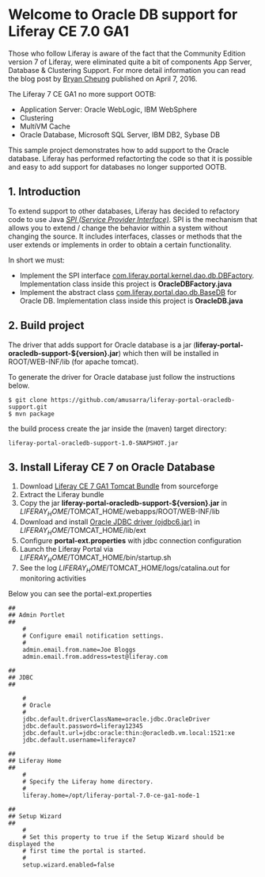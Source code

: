# Welcome to Oracle DB support for Liferay CE 7.0 GA1

Those who follow Liferay is aware of the fact that the Community Edition version 7 of Liferay, were eliminated quite a bit of components App Server, Database & Clustering Support. For more detail information you can read the blog post by [Bryan Cheung]( https://www.liferay.com/it/web/bryan.cheung/blog/-/blogs/liferay-portal-7-ce-app-server-database-clustering-support) published on April 7, 2016.

The Liferay 7 CE GA1 no more support OOTB:
* Application Server: Oracle WebLogic, IBM WebSphere
* Clustering
* MultiVM Cache
* Oracle Database, Microsoft SQL Server, IBM DB2, Sybase DB

This sample project demonstrates how to add support to the Oracle database. Liferay has performed refactorting the code so that it is possible and easy to add support for databases no longer supported OOTB.

## 1. Introduction
To extend support to other databases, Liferay has decided to refactory code to use Java [*SPI (Service Provider Interface)*](https://docs.oracle.com/javase/tutorial/sound/SPI-intro.html). SPI is the mechanism that allows you to extend / change the behavior within a system without changing the source. It includes interfaces, classes or methods that the user extends or implements in order to obtain a certain functionality.

In short we must:
* Implement the SPI interface [com.liferay.portal.kernel.dao.db.DBFactory](https://github.com/liferay/liferay-portal/blob/2960360870ae69360861a720136e082a06c5548f/portal-kernel/src/com/liferay/portal/kernel/dao/db/DBFactory.java). Implementation class inside this project is **OracleDBFactory.java**
* Implement the abstract class [com.liferay.portal.dao.db.BaseDB](https://github.com/liferay/liferay-portal/blob/master/portal-impl/src/com/liferay/portal/dao/db/BaseDB.java) for Oracle DB. Implementation class inside this project is **OracleDB.java**


## 2. Build project
The driver that adds support for Oracle database is a jar (**liferay-portal-oracledb-support-${version}.jar**) which then will be installed in ROOT/WEB-INF/lib (for apache tomcat).

To generate the driver for Oracle database just follow the instructions below.

```
$ git clone https://github.com/amusarra/liferay-portal-oracledb-support.git
$ mvn package
```

the build process create the jar inside the (maven) target directory:

```
liferay-portal-oracledb-support-1.0-SNAPSHOT.jar
```

## 3. Install Liferay CE 7 on Oracle Database

1. Download [Liferay CE 7 GA1 Tomcat Bundle](https://sourceforge.net/projects/lportal/files/Liferay%20Portal/7.0.0%20GA1/liferay-portal-tomcat-7.0-ce-ga1-20160331161017956.zip/download) from sourceforge
2. Extract the Liferay bundle
3. Copy the jar **liferay-portal-oracledb-support-${version}.jar** in $LIFERAY_HOME/$TOMCAT_HOME/webapps/ROOT/WEB-INF/lib
4. Download and install [Oracle JDBC driver (ojdbc6.jar)](http://www.oracle.com/technetwork/apps-tech/jdbc-112010-090769.html) in $LIFERAY_HOME/$TOMCAT_HOME/lib/ext
5. Configure **portal-ext.properties** with jdbc connection configuration
6. Launch the Liferay Portal via $LIFERAY_HOME/$TOMCAT_HOME/bin/startup.sh
7. See the log $LIFERAY_HOME/$TOMCAT_HOME/logs/catalina.out for monitoring activities

Below you can see the portal-ext.properties

```
##
## Admin Portlet
##
    #
    # Configure email notification settings.
    #
    admin.email.from.name=Joe Bloggs
    admin.email.from.address=test@liferay.com

##
## JDBC
##

    #
    # Oracle
    #
    jdbc.default.driverClassName=oracle.jdbc.OracleDriver
    jdbc.default.password=liferay12345
    jdbc.default.url=jdbc:oracle:thin:@oracledb.vm.local:1521:xe
    jdbc.default.username=liferayce7

##
## Liferay Home
##
    #
    # Specify the Liferay home directory.
    #
    liferay.home=/opt/liferay-portal-7.0-ce-ga1-node-1

##
## Setup Wizard
##
    #
    # Set this property to true if the Setup Wizard should be displayed the
    # first time the portal is started.
    #
    setup.wizard.enabled=false
```
